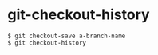 git-checkout-history
====================




	$ git checkout-save a-branch-name
	$ git checkout-history
